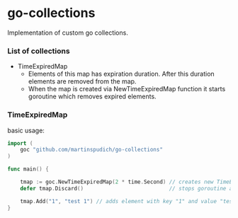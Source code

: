 # go-collections

Implementation of custom go collections.

### List of collections

* TimeExpiredMap
  * Elements of this map has expiration duration. After this duration elements are removed from the map.
  * When the map is created via NewTimeExpiredMap function it starts goroutine which removes expired elements.

### TimeExpiredMap

basic usage:
```go
import (
	goc "github.com/martinspudich/go-collections"
)

func main() {

    tmap := goc.NewTimeExpiredMap(2 * time.Second) // creates new TimeExpiredMap, it starts new goroutine
    defer tmap.Discard()                           // stops goroutine and discards internal data map

    tmap.Add("1", "test 1") // adds element with key "1" and value "test 1"
}
```
